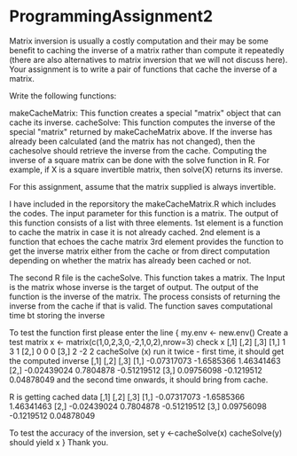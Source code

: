 ProgrammingAssignment2
======================
Matrix inversion is usually a costly computation and their may be some benefit to caching the inverse of a matrix rather than compute it repeatedly (there are also alternatives to matrix inversion that we will not discuss here). Your assignment is to write a pair of functions that cache the inverse of a matrix.

Write the following functions:

makeCacheMatrix: This function creates a special "matrix" object that can cache its inverse.
cacheSolve: This function computes the inverse of the special "matrix" returned by makeCacheMatrix above. If the inverse has already been calculated (and the matrix has not changed), then the cachesolve should retrieve the inverse from the cache.
Computing the inverse of a square matrix can be done with the solve function in R. For example, if X is a square invertible matrix, then solve(X) returns its inverse.

For this assignment, assume that the matrix supplied is always invertible.

I have included in the reporsitory the makeCacheMatrix.R which includes the codes.
        The input parameter for this function is a matrix. 
        The output of this function consists of a list with three elements. 
        1st element is a function to cache the matrix in case it is not already cached. 
        2nd element is a function that echoes the cache matrix
        3rd element provides the function to get the inverse matrix either from 
        the cache or from direct computation depending on whether the matrix has already been cached or not. 

The second R file is the cacheSolve.
        This function takes a matrix. 
        The Input is the matrix whose inverse is the target of output. 
        The output of the function is the inverse of the matrix. 
        The process consists of returning the inverse from the cache if that is valid.
        The function saves computational time bt storing the inverse

To test the function first please enter the line {
        my.env <- new.env() 
Create a test matrix
        x <- matrix(c(1,0,2,3,0,-2,1,0,2),nrow=3)
check x
                [,1] [,2] [,3]
        [1,]    1    3    1
        [2,]    0    0    0
        [3,]    2   -2    2
cacheSolve (x)
run it twice - first time, it should get the computed inverse 
                [,1]       [,2]        [,3]
        [1,] -0.07317073 -1.6585366  1.46341463
        [2,] -0.02439024  0.7804878 -0.51219512
        [3,]  0.09756098 -0.1219512  0.04878049
and the second time onwards, it should bring from cache.

R is getting cached data
                    [,1]       [,2]        [,3]
        [1,] -0.07317073 -1.6585366  1.46341463
        [2,] -0.02439024  0.7804878 -0.51219512
        [3,]  0.09756098 -0.1219512  0.04878049

To test the accuracy of the inversion, set y <-cacheSolve(x)
cacheSolve(y) should yield x 
}
Thank you.
